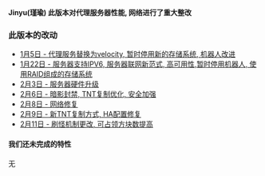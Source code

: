 **Jinyu(瑾瑜) 此版本对代理服务器性能, 网络进行了重大整改**  
  
### 此版本的改动
* [1月5日 - 代理服务替换为velocity, 暂时停用新的存储系统, 机器人改进](1-5)  
* [1月22日 - 服务器支持IPV6, 服务器联网新范式, 高可用性,暂时停用机器人, 使用RAID组成的存储系统](1-22)  
* [2月3日 - 服务器硬件升级](2-3)  
* [2月6日 - 暗影封禁, TNT复制优化, 安全加强](2-6)  
* [2月8日 - 网络修复](2-8)  
* [2月9日 - 新TNT复制方式, HA配置修复](2-9)  
* [2月11日 - 刷怪机制更改, 可占领方块数提高](2-11)  

#### 我们还未完成的特性
无  